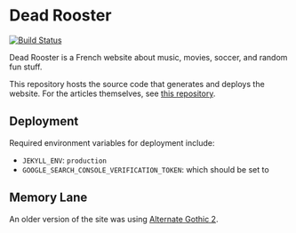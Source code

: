 # Dead Rooster

[![Build Status](https://travis-ci.org/DeadRooster/deadrooster.org.svg?branch=main)](https://travis-ci.org/DeadRooster/deadrooster.org)

Dead Rooster is a French website about music, movies, soccer, and random fun
stuff.

This repository hosts the source code that generates and deploys the website.
For the articles themselves, see [this repository][1].

## Deployment

Required environment variables for deployment include:

- `JEKYLL_ENV`: `production`
- `GOOGLE_SEARCH_CONSOLE_VERIFICATION_TOKEN`: which should be set to

## Memory Lane

An older version of the site was using [Alternate Gothic 2][2].

[1]: https://github.com/DeadRooster/articles
[2]: https://www.myfonts.com/fonts/linotype/alternate-gothic-lt/
